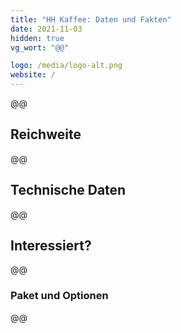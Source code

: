 ```yaml
---
title: "HH Kaffee: Daten und Fakten"
date: 2021-11-03
hidden: true
vg_wort: "@@"

logo: /media/logo-alt.png
website: /
---
```


@@

## Reichweite

@@

## Technische Daten

@@

## Interessiert?

@@

### Paket und Optionen

@@